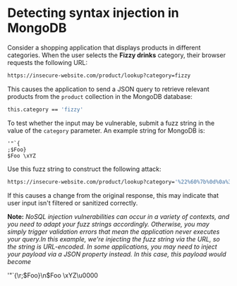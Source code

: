 # Detecting syntax injection in MongoDB

Consider a shopping application that displays products in different categories. When the user selects the **Fizzy drinks** category, their browser requests the following URL:
```bash
https://insecure-website.com/product/lookup?category=fizzy
```
This causes the application to send a JSON query to retrieve relevant products from the `product` collection in the MongoDB database:
```bash
this.category == 'fizzy'
```

To test whether the input may be vulnerable, submit a fuzz string in the value of the `category` parameter. An example string for MongoDB is:
```
'"`{
;$Foo}
$Foo \xYZ
```
Use this fuzz string to construct the following attack:
```bash
https://insecure-website.com/product/lookup?category='%22%60%7b%0d%0a%3b%24Foo%7d%0d%0a%24Foo%20%5cxYZ%00
```
If this causes a change from the original response, this may indicate that user input isn't filtered or sanitized correctly.

**Note:**
_NoSQL injection vulnerabilities can occur in a variety of contexts, and you need to adapt your fuzz strings accordingly. Otherwise, you may simply trigger validation errors that mean the application never executes your query.In this example, we're injecting the fuzz string via the URL, so the string is URL-encoded. In some applications, you may need to inject your payload via a JSON property instead. In this case, this payload would become_ 

'\"`{\r;$Foo}\n$Foo \\xYZ\u0000
